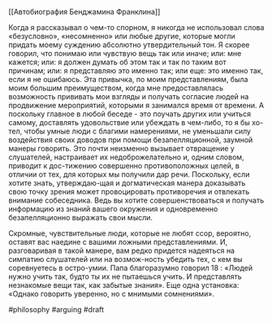 [[Автобиография Бенджамина Франклина]]

Когда я рассказывал о чем-то спорном, я никогда не использовал слова «безусловно», «несомненно» или любые другие, которые могли придать моему суждению абсолютно утвердительный тон. Я скорее говорил, что понимаю или чувствую вещь так или иначе; или: мне кажется; или: я должен думать об этом так и так по таким вот причинам; или: я представляю это именно так; или еще: это именно так, если я не ошибаюсь. Эта привычка, по моим представлениям, была моим большим преимуществом, когда мне предоставлялась возможность прививать мои взгляды и получать согласие людей на продвижение мероприятий, которыми я занимался время от времени. А поскольку главное в любой беседе - это поучать других или учиться самому, доставлять удовольствие или убеждать в чем-либо, то я бы хо-тел, чтобы умные люди с благими намерениями, не уменьшали силу воздействия своих доводов при помощи безапелляционной, заумной манеры говорить. Это почти неизменно вызывает отвращение у слушателей, настраивает их недоброжелательно и, одним словом, приводит к дос-тижению совершенно противоположных целей, в отличии от тех, для которых мы получили дар речи. Поскольку, если хотите знать, утверждаю-щая и догматическая манера доказывать свою точку зрения может провоцировать противоречия и отвлекать внимание собеседника. Ведь вы хотите совершенствоваться и получать информацию из знаний вашего окружения и одновременно безапелляционно выражать свои мысли.

Скромные, чувствительные люди, которые не любят ссор, вероятно, оставят вас наедине с вашими ложными представлениями. И, разговаривая в такой манере, вам редко придется надеяться на симпатию слушателей или на возмож-ность убедить тех, с кем вы соревнуетесь в остро-умии. Папа благоразумно говорил 18 : «Людей нужно учить так, будто ты их не пытаешься учить. И представлять незнакомые вещи так, как забытые знания». Еще одна установка: «Однако говорить уверенно, но с мнимыми сомнениями».

#philosophy #arguing
#draft